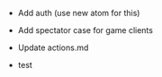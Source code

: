 * Add auth (use new atom for this)

* Add spectator case for game clients

* Update actions.md

* test